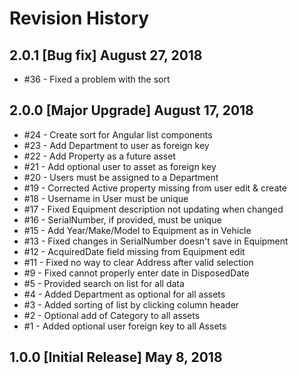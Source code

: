 # Revision History

## 2.0.1 [Bug fix] August 27, 2018

* #36 - Fixed a problem with the sort

## 2.0.0 [Major Upgrade] August 17, 2018

* #24 - Create sort for Angular list components
* #23 - Add Department to user as foreign key
* #22 - Add Property as a future asset
* #21 - Add optional user to asset as foreign key
* #20 - Users must be assigned to a Department
* #19 - Corrected Active property missing from user edit & create
* #18 - Username in User must be unique
* #17 - Fixed Equipment description not updating when changed
* #16 - SerialNumber, if provided, must be unique
* #15 - Add Year/Make/Model to Equipment as in Vehicle
* #13 - Fixed changes in SerialNumber doesn't save in Equipment
* #12 - AcquiredDate field missing from Equipment edit
* #11 - Fixed no way to clear Address after valid selection
* #9 - Fixed cannot properly enter date in DisposedDate
* #5 - Provided search on list for all data
* #4 - Added Department as optional for all assets
* #3 - Added sorting of list by clicking column header
* #2 - Optional add of Category to all assets
* #1 - Added optional user foreign key to all Assets

## 1.0.0 [Initial Release] May 8, 2018